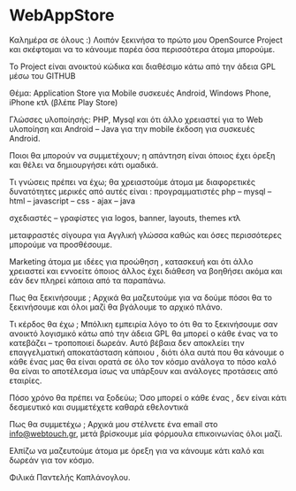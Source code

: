 # WebAppStore
Καλημέρα σε όλους :)
Λοιπόν ξεκινήσα το πρώτο μου OpenSource Project και σκέφτομαι να το κάνουμε παρέα όσα περισσότερα άτομα μπορούμε.

Το Project είναι ανοικτού κώδικα και διαθέσιμο κάτω από την άδεια GPL μέσω του GITHUB

Θέμα: Application Store για Mobile συσκευές Android, Windows Phone, iPhone κτλ (βλέπε Play Store)

Γλώσσες υλοποίησής: PHP, Mysql και ότι άλλο χρειαστεί για το Web υλοποίηση
και Android – Java για την mobile έκδοση για συσκευές Android.

Ποιοι  θα μπορούν να συμμετέχουν; η απάντηση είναι όποιος έχει όρεξη και θέλει να δημιουργήσει κάτι ομαδικά.

Τι γνώσεις πρέπει να έχω; θα χρειαστούμε άτομα με διαφορετικές δυνατότητες μερικές από αυτές είναι :
προγραμματιστές php – mysql – html – javascript – css - ajax – java

σχεδιαστές – γραφίστες για logos, banner, layouts, themes κτλ

μεταφραστές σίγουρα για Αγγλική γλώσσα καθώς και όσες περισσότερες μπορούμε να προσθέσουμε.

Marketing άτομα με ιδέες για προώθηση , κατασκευή και ότι άλλο χρειαστεί
και εννοείτε όποιος άλλος έχει διάθεση να βοηθήσει ακόμα και εάν δεν πληρεί κάποια από τα παραπάνω.

Πως θα ξεκινήσουμε ; 
Αρχικά θα μαζευτούμε για να δούμε πόσοι θα το ξεκινήσουμε και όλοι μαζί θα βγάλουμε το αρχικό πλάνο.

Τι κέρδος θα έχω ;
Μπόλικη εμπειρία λόγο το ότι θα το ξεκινήσουμε σαν ανοικτό λογισμικό κάτω από την άδεια GPL θα μπορεί ο κάθε ένας να το κατεβάζει – τροποποιεί δωρεάν. 
Αυτό βέβαια δεν αποκλείει την επαγγελματική αποκατάσταση κάποιου , διότι όλα αυτά που θα κάνουμε ο κάθε ένας μας θα είναι ορατά σε όλο τον κόσμο ανάλογα το πόσο καλό θα είναι το αποτέλεσμα ίσως να υπάρξουν και ανάλογες προτάσεις από εταιρίες.

Πόσο χρόνο θα πρέπει να ξοδεύω;
Όσο μπορεί ο κάθε ένας , δεν είναι κάτι δεσμευτικό και συμμετέχετε καθαρά εθελοντικά

Πως θα συμμετέχω ;
Αρχικά μου στέλνετε ένα email στο info@webtouch.gr, μετά βρίσκουμε μία φόρμουλα επικοινωνίας όλοι μαζί.

Ελπίζω να μαζευτούμε άτομα με όρεξη για να κάνουμε κάτι καλό και δωρεάν για τον κόσμο.

Φιλικά
Παντελής Καπλάνογλου.
